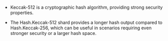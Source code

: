 - Keccak-512 is a cryptographic hash algorithm, providing strong security properties.

- The Hash.Keccak-512 shard provides a longer hash output compared to Hash.Keccak-256, which can be useful in scenarios requiring even stronger security or a larger hash space.